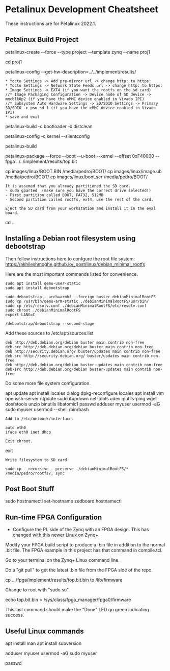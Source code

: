 # Petalinux Development Cheatsheet

These instructions are for Petalinux 2022.1.

## Petalinux Build Project

petalinux-create --force --type project --template zynq --name proj1

cd proj1

petalinux-config --get-hw-description=../../implement/results/

    * Yocto Settings -> Add pre-mirror url -> change http: to https:
    * Yocto Settings -> Network State Feeds url -> change http: to https:
    * Image Settings -> EXT4 (if you want the rootfs on the sd card)
    //* Image Packaging Configuration -> Device node of SD device -> mmcblk0p2 (if you have the eMMC device enabled in Vivado IPI)
    //* Subsystem Auto Hardware Settings -> SD/SDIO Settings -> Primary SD/SDIO -> psu_sd_1 (if you have the eMMC device enabled in Vivado IPI)
    * save and exit

petalinux-build -c bootloader -x distclean

petalinux-config -c kernel --silentconfig

petalinux-build

petalinux-package --force --boot --u-boot --kernel --offset 0xF40000 --fpga ../../implement/results/top.bit

cp images/linux/BOOT.BIN /media/pedro/BOOT/
cp images/linux/image.ub /media/pedro/BOOT/
cp images/linux/boot.scr /media/pedro/BOOT/

    It is assumed that you already partitioned the SD card.
    - sudo gparted  (make sure you have the correct drive selected!)
    - First partition called BOOT, FAT32, 512MB
    - Second partition called rootfs, ext4, use the rest of the card.

    Eject the SD card from your workstation and install it in the eval board.

cd ..

## Installing a Debian root filesystem using debootstrap

Then follow instructions here to confgure the root file system: https://akhileshmoghe.github.io/_post/linux/debian_minimal_rootfs

Here are the most important commands listed for convenience. 

    sudo apt install qemu-user-static
    sudo apt install debootstrap

    sudo debootstrap --arch=armhf --foreign buster debianMinimalRootFS
    sudo cp /usr/bin/qemu-arm-static ./debianMinimalRootFS/usr/bin/
    sudo cp /etc/resolv.conf ./debianMinimalRootFS/etc/resolv.conf
    sudo chroot ./debianMinimalRootFS
    export LANG=C

    /debootstrap/debootstrap --second-stage

Add these sources to /etc/apt/sources.list

    deb http://deb.debian.org/debian buster main contrib non-free
    deb-src http://deb.debian.org/debian buster main contrib non-free
    deb http://security.debian.org/ buster/updates main contrib non-free
    deb-src http://security.debian.org/ buster/updates main contrib non-free
    deb http://deb.debian.org/debian buster-updates main contrib non-free
    deb-src http://deb.debian.org/debian buster-updates main contrib non-free

Do some more file system configuration.

apt update
apt install locales dialog
dpkg-reconfigure locales
apt install vim openssh-server ntpdate sudo ifupdown net-tools udev iputils-ping wget dosfstools unzip binutils libatomic1
passwd
adduser myuser
usermod -aG sudo myuser
usermod --shell /bin/bash <user-name>

    Add to /etc/network/interfaces

    auto eth0
    iface eth0 inet dhcp

    Exit chroot.

exit

    Write filesystem to SD card.

    sudo cp --recursive --preserve ./debianMinimalRootFS/* /media/pedro/rootfs/; sync


## Post Boot Stuff

sudo hostnamectl set-hostname zedboard
hostnamectl


## Run-time FPGA Configuration

- Configure the PL side of the Zynq with an FPGA design. This has changed with this newer Linux on Zynq+.

Modify your FPGA build script to produce a .bin file in addition to the normal .bit file. The FPGA example in this project has that command in compile.tcl.
    
Go to your terminal on the Zynq+ Linux command line.

Do a "git pull" to get the latest .bin file from the FPGA side of the repo.

cp .../fpga/implement/results/top.bit.bin to /lib/firmware

Change to root with "sudo su".

echo top.bit.bin > /sys/class/fpga_manager/fpga0/firmware

This last command should make the "Done" LED go green indicating success.


## Useful Linux commands

apt install man
apt install subversion

adduser myuser
usermod -aG sudo myuser

passwd
